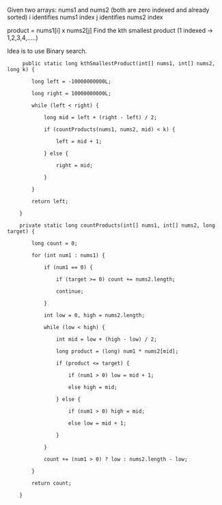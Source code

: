 

Given two arrays:
nums1 and nums2 (both are zero indexed and already sorted)
i identifies nums1 index
j identifies nums2 index

product = nums1\[i] x nums2\[j]
Find the kth smallest product (1 indexed -> 1,2,3,4,.....)

Idea is to use Binary search.




```
     public static long kthSmallestProduct(int[] nums1, int[] nums2, long k) {

        long left = -10000000000L;

        long right = 10000000000L;

        while (left < right) {

            long mid = left + (right - left) / 2;

            if (countProducts(nums1, nums2, mid) < k) {

                left = mid + 1;

            } else {

                right = mid;

            }

        }

        return left;

    }

    private static long countProducts(int[] nums1, int[] nums2, long target) {

        long count = 0;

        for (int num1 : nums1) {

            if (num1 == 0) {

                if (target >= 0) count += nums2.length;

                continue;

            }

            int low = 0, high = nums2.length;

            while (low < high) {

                int mid = low + (high - low) / 2;

                long product = (long) num1 * nums2[mid];

                if (product <= target) {

                    if (num1 > 0) low = mid + 1;

                    else high = mid;

                } else {

                    if (num1 > 0) high = mid;

                    else low = mid + 1;

                }

            }

            count += (num1 > 0) ? low : nums2.length - low;

        }

        return count;

    }
```

